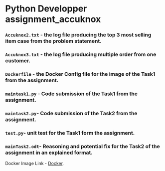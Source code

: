 # Python Developper assignment_accuknox


### `Accuknox2.txt` -  the log file producing the top 3 most selling item case from the problem statement.

### `Accuknox3.txt` -  the log file producing multiple order from one customer.

### `Dockerfile` - the Docker Config file for the image of the Task1 from the assignment.

### `maintask1.py` - Code submission of the Task1 from the assignment.

### `maintask2.py`- Code submission of the Task2 from the assignment.

### `test.py`- unit test for the Task1 form the assignment.

### `mainTask2.odt`- Reasoning and potential fix for the Task2 of the assignment in an explained format.





Docker Image Link -   [Docker](https://hub.docker.com/layers/ryomensukuna/assign/newimage/images/sha256-ccfce7a382b3b7d149dcab23ea6528d0c3dc9bea71c19f2a337cc0fbde4e5a5c?context=repo).

